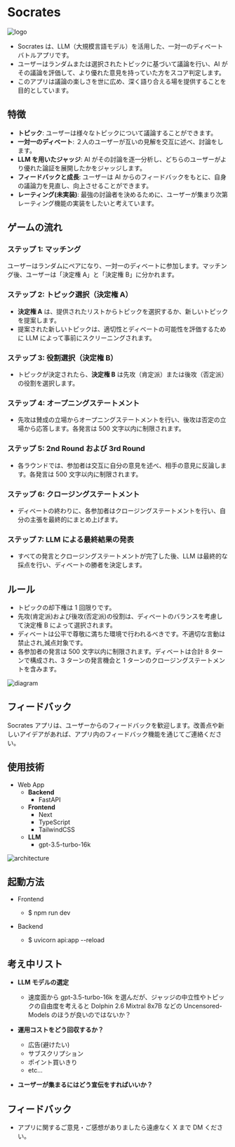 # Socrates

![logo](./picture/logo.png)

- Socrates は、LLM（大規模言語モデル）を活用した、一対一のディベートバトルアプリです。
- ユーザーはランダムまたは選択されたトピックに基づいて議論を行い、AI がその議論を評価して、より優れた意見を持っていた方をスコア判定します。
- このアプリは議論の楽しさを世に広め、深く語り合える場を提供することを目的としています。

## 特徴

- **トピック**: ユーザーは様々なトピックについて議論することができます。
- **一対一のディベート**: ２人のユーザーが互いの見解を交互に述べ、討論をします。
- **LLM を用いたジャッジ**: AI がその討論を逐一分析し、どちらのユーザーがより優れた論証を展開したかをジャッジします。
- **フィードバックと成長**: ユーザーは AI からのフィードバックをもとに、自身の議論力を見直し、向上させることができます。
- **レーティング(未実装)**: 最強の討論者を決めるために、ユーザーが集まり次第レーティング機能の実装をしたいと考えています。

## ゲームの流れ

### ステップ 1: マッチング

ユーザーはランダムにペアになり、一対一のディベートに参加します。マッチング後、ユーザーは「決定権 A」と「決定権 B」に分かれます。

### ステップ 2: トピック選択（決定権 A）

- **決定権 A** は、提供されたリストからトピックを選択するか、新しいトピックを提案します。
- 提案された新しいトピックは、適切性とディベートの可能性を評価するために LLM によって事前にスクリーニングされます。

### ステップ 3: 役割選択（決定権 B）

- トピックが決定されたら、**決定権 B** は先攻（肯定派）または後攻（否定派）の役割を選択します。

### ステップ 4: オープニングステートメント

- 先攻は賛成の立場からオープニングステートメントを行い、後攻は否定の立場から応答します。各発言は 500 文字以内に制限されます。

### ステップ 5: 2nd Round および 3rd Round

- 各ラウンドでは、参加者は交互に自分の意見を述べ、相手の意見に反論します。各発言は 500 文字以内に制限されます。

### ステップ 6: クロージングステートメント

- ディベートの終わりに、各参加者はクロージングステートメントを行い、自分の主張を最終的にまとめ上げます。

### ステップ 7: LLM による最終結果の発表

- すべての発言とクロージングステートメントが完了した後、LLM は最終的な採点を行い、ディベートの勝者を決定します。

## ルール

- トピックの却下権は 1 回限りです。
- 先攻(肯定派)および後攻(否定派)の役割は、ディベートのバランスを考慮して決定権 B によって選択されます。
- ディベートは公平で尊敬に満ちた環境で行われるべきです。不適切な言動は禁止され,減点対象です。
- 各参加者の発言は 500 文字以内に制限されます。ディベートは合計 8 ターンで構成され、3 ターンの発言機会と 1 ターンのクロージングステートメントを含みます。

![diagram](./picture/diagram.png)

## フィードバック

Socrates アプリは、ユーザーからのフィードバックを歓迎します。改善点や新しいアイデアがあれば、アプリ内のフィードバック機能を通じてご連絡ください。

## 使用技術

- Web App
  - **Backend**
    - FastAPI
  - **Frontend**
    - Next
    - TypeScript
    - TailwindCSS
  - **LLM**
    - gpt-3.5-turbo-16k

![architecture](./picture/architecture.png)

## 起動方法

- Frontend

  - $ npm run dev

- Backend
  - $ uvicorn api:app --reload

## 考え中リスト

- **LLM モデルの選定**

  - 速度面から gpt-3.5-turbo-16k を選んだが、ジャッジの中立性やトピックの自由度を考えると Dolphin 2.6 Mixtral 8x7B などの Uncensored-Models のほうが良いのではないか？

- **運用コストをどう回収するか？**
  - 広告(避けたい)
  - サブスクリプション
  - ポイント買いきり
  - etc...
- **ユーザーが集まるにはどう宣伝をすればいいか？**

## フィードバック

- アプリに関するご意見・ご感想がありましたら遠慮なく X まで DM ください。
